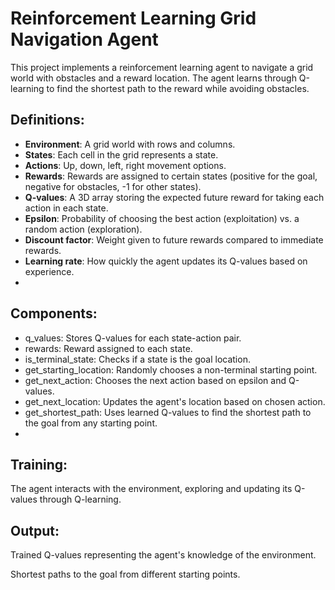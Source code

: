 # Reinforcement Learning Grid Navigation Agent
This project implements a reinforcement learning agent to navigate a grid world with obstacles and a reward location. The agent learns through Q-learning to find the shortest path to the reward while avoiding obstacles.

## Definitions:

- **Environment**: A grid world with rows and columns.
- **States**: Each cell in the grid represents a state.
- **Actions**: Up, down, left, right movement options.
- **Rewards**: Rewards are assigned to certain states (positive for the goal, negative for obstacles, -1 for other states).
- **Q-values**: A 3D array storing the expected future reward for taking each action in each state.
- **Epsilon**: Probability of choosing the best action (exploitation) vs. a random action (exploration).
- **Discount factor**: Weight given to future rewards compared to immediate rewards.
- **Learning rate**: How quickly the agent updates its Q-values based on experience.
- 
## Components:

- q_values: Stores Q-values for each state-action pair.
- rewards: Reward assigned to each state.
- is_terminal_state: Checks if a state is the goal location.
- get_starting_location: Randomly chooses a non-terminal starting point.
- get_next_action: Chooses the next action based on epsilon and Q-values.
- get_next_location: Updates the agent's location based on chosen action.
- get_shortest_path: Uses learned Q-values to find the shortest path to the goal from any starting point.
- 
## Training:

The agent interacts with the environment, exploring and updating its Q-values through Q-learning.

## Output:

Trained Q-values representing the agent's knowledge of the environment.

Shortest paths to the goal from different starting points.
